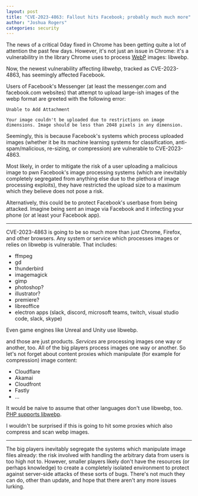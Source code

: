 ```yaml
---
layout: post
title: "CVE-2023-4863: Fallout hits Facebook; probably much much more"
author: "Joshua Rogers"
categories: security
---
```


The news of a critical 0day fixed in Chrome has been getting quite a lot of attention the past few days. However, it's not just an issue in Chrome: it's a vulnerabilitry in the library Chrome uses to process [WebP](https://en.wikipedia.org/wiki/WebP) images: libwebp.

Now, the newest vulnerability affecting _libwebp_, tracked as CVE-2023-4863, has seemingly affected Facebook.

Users of Facebook's Messenger (at least the messenger.com and facebook.com websites) that attempt to upload large-ish images of the webp format are greeted with the following error:
```
Unable to Add Attachment

Your image couldn't be uploaded due to restrictions on image dimensions. Image should be less than 2048 pixels in any dimension.
```

Seemingly, this is because Facebook's systems which process uploaded images (whether it be its machine learning systems for classification, anti-spam/malicious, re-sizing, or compression) are vulnerable to CVE-2023-4863.

Most likely, in order to mitigate the risk of a user uploading a malicious image to pwn Facebook's image processing systems (which are inevitably completely segregated from anything else due to the plethora of image processing exploits), they have restricted the upload size to a maximum which they believe does not pose a risk.

Alternatively, this could be to protect Facebook's userbase from being attacked. Imagine being sent an image via Facebook and it infecting your phone (or at least your Facebook app).

---

CVE-2023-4863 is going to be so much more than just Chrome, Firefox, and other browsers. Any system or service which processes images or relies on libwebp is vulnerable. That includes:
- ffmpeg
- gd
- thunderbird
- imagemagick
- gimp
- photoshop?
- illustrator?
- premiere?
- libreoffice
- electron apps (slack, discord, microsoft teams, twitch, visual studio code, slack, skype)

Even game engines like Unreal and Unity use libwebp.

and those are just products. _Services_ are processing images one way or another, too. All of the big players process images one way or another.
So let's not forget about content proxies which manipulate (for example for compression) image content:
- Cloudflare
- Akamai
- Cloudfront
- Fastly
- ...

It would be naive to assume that other languages don't use libwebp, too. [PHP supports libwebp](https://www.php.net/manual/en/function.imagewebp.php).

I wouldn't be surprised if this is going to hit some proxies which also compress and scan webp images.

---

The big players inevitably segregate the systems which manipulate image files already: the risk involved with handling the arbitrary data from users is too high not to.
However, smaller players likely don't have the resources (or perhaps knowledge) to create a completely isolated environment to protect against server-side attacks of these sorts of bugs.
There's not much they can do, other than update, and hope that there aren't any more issues lurking.
